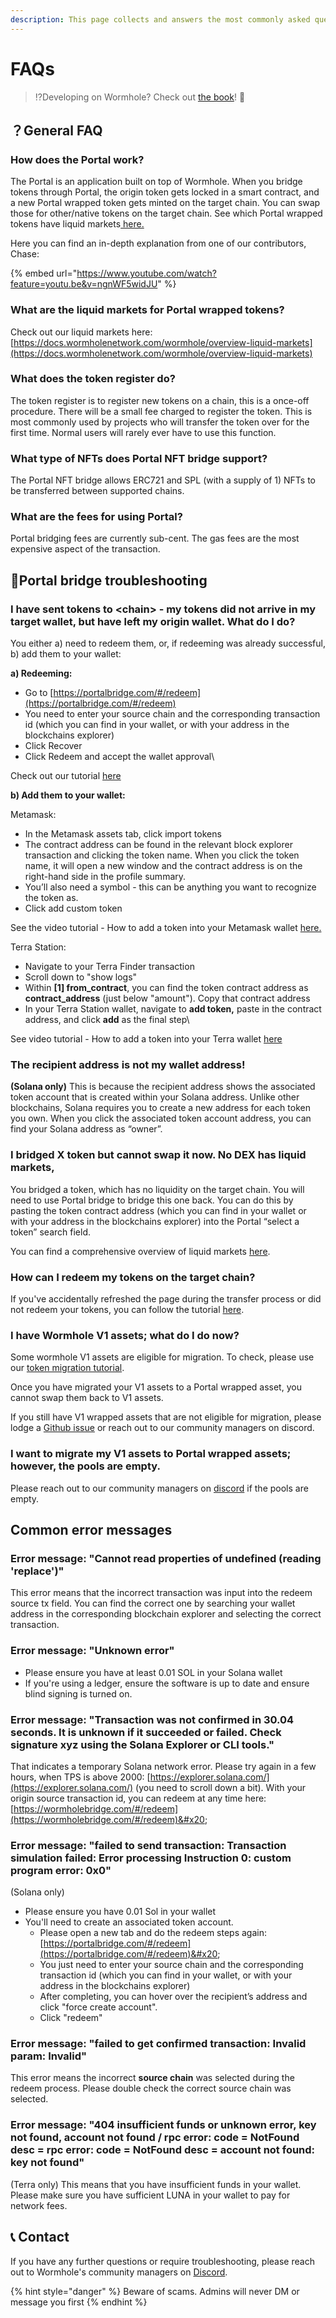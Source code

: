 ```yaml
---
description: This page collects and answers the most commonly asked questions.
---
```


# FAQs

> :interrobang:Developing on Wormhole? Check out [the book](https://book.wormhole.com)! :book:

## ？General FAQ

### How does the Portal work?

The Portal is an application built on top of Wormhole. When you bridge tokens through Portal, the origin token gets locked in a smart contract, and a new Portal wrapped token gets minted on the target chain. You can swap those for other/native tokens on the target chain. See which Portal wrapped tokens have liquid markets[ here.](https://docs.wormholenetwork.com/wormhole/overview-liquid-markets)

Here you can find an in-depth explanation from one of our contributors, Chase:

{% embed url="https://www.youtube.com/watch?feature=youtu.be&v=ngnWF5widJU" %}

### What are the liquid markets for Portal wrapped tokens?

Check out our liquid markets here: [https://docs.wormholenetwork.com/wormhole/overview-liquid-markets](https://docs.wormholenetwork.com/wormhole/overview-liquid-markets)

### What does the token register do?

The token register is to register new tokens on a chain, this is a once-off procedure.  There will be a small fee charged to register the token. This is most commonly used by projects who will transfer the token over for the first time. Normal users will rarely ever have to use this function.&#x20;

### What type of NFTs does Portal NFT bridge support?&#x20;

The Portal NFT bridge allows ERC721 and SPL (with a supply of 1) NFTs to be transferred between supported chains.&#x20;

### What are the fees for using Portal?

Portal bridging fees are currently sub-cent. The gas fees are the most expensive aspect of the transaction.&#x20;



## 🌉Portal bridge troubleshooting

### I have sent tokens to \<chain> - my tokens did not arrive in my target wallet, but have left my origin wallet. What do I do?

You either a) need to redeem them, or, if redeeming was already successful, b) add them to your wallet:

**a) Redeeming:**

* Go to [https://portalbridge.com/#/redeem](https://portalbridge.com/#/redeem)
* You need to enter your source chain and the corresponding transaction id (which you can find in your wallet, or with your address in the blockchains explorer)
* Click Recover
* Click Redeem and accept the wallet approval\


Check out our tutorial [here ](tutorial-recovery-workflow.md)

**b) Add them to your wallet:**

Metamask:

* In the Metamask assets tab, click import tokens&#x20;
* The contract address can be found in the relevant block explorer transaction and clicking the token name. When you click the token name, it will open a new window and the contract address is on the right-hand side in the profile summary.&#x20;
* You’ll also need a symbol - this can be anything you want to recognize the token as.&#x20;
* Click add custom token

See the video tutorial - How to add a token into your Metamask wallet [here.](https://docs.wormholenetwork.com/wormhole/video-tutorial-how-to-manually-add-tokens-to-your-wallet)

Terra Station:

* Navigate to your Terra Finder transaction
* Scroll down to "show logs"
* Within **\[1] from\_contract**, you can find the token contract address as **contract\_address** (just below "amount"). Copy that contract address
* In your Terra Station wallet, navigate to **add token,** paste in the contract address, and click **add** as the final step\


See video tutorial - How to add a token into your Terra wallet [here](https://docs.wormholenetwork.com/wormhole/video-tutorial-how-to-manually-add-tokens-to-your-wallet)

### The recipient address is not my wallet address!

**(Solana only)** This is because the recipient address shows the associated token account that is created within your Solana address. Unlike other blockchains, Solana requires you to create a new address for each token you own. When you click the associated token account address, you can find your Solana address as “owner”.



### I bridged X token but cannot swap it now. No DEX has liquid markets,

You bridged a token, which has no liquidity on the target chain. You will need to use Portal bridge to bridge this one back. You can do this by pasting the token contract address (which you can find in your wallet or with your address in the blockchains explorer) into the Portal “select a token” search field.&#x20;

You can find a comprehensive overview of liquid markets [here](https://docs.wormholenetwork.com/wormhole/overview-liquid-markets).&#x20;

### How can I redeem my tokens on the target chain?

If you've accidentally refreshed the page during the transfer process or did not redeem your tokens, you can follow the tutorial [here](https://docs.wormholenetwork.com/wormhole/tutorial-recovery-workflow).&#x20;

### I have Wormhole V1 assets; what do I do now?

Some wormhole V1 assets are eligible for migration. To check, please use our [token migration tutorial](broken-reference).&#x20;

Once you have migrated your V1 assets to a Portal wrapped asset, you cannot swap them back to V1 assets.&#x20;

If you still have V1 wrapped assets that are not eligible for migration, please lodge a [Github issue](https://github.com/solana-labs/oyster/issues) or reach out to our community managers on discord.&#x20;

### I want to migrate my V1 assets to Portal wrapped assets; however, the pools are empty.

Please reach out to our community managers on [discord](https://discord.com/invite/wormholecrypto) if the pools are empty.&#x20;



## Common error messages

### **Error message: "Cannot read properties of undefined (reading 'replace')"**

This error means that the incorrect transaction was input into the redeem source tx field. You can find the correct one by searching your wallet address in the corresponding blockchain explorer and selecting the correct transaction. &#x20;

### Error message: "Unknown error"&#x20;

* Please ensure you have at least 0.01 SOL in your Solana wallet
* If you're using a ledger, ensure the software is up to date and ensure blind signing is turned on.&#x20;

### Error message: "**Transaction was not confirmed in 30.04 seconds. It is unknown if it succeeded or failed. Check signature xyz using the Solana Explorer or CLI tools."**

That indicates a temporary Solana network error. Please try again in a few hours, when TPS is above 2000: [https://explorer.solana.com/](https://explorer.solana.com/) (you need to scroll down a bit). With your origin source transaction id, you can redeem at any time here: [https://wormholebridge.com/#/redeem](https://wormholebridge.com/#/redeem)&#x20;

### Error message: "failed to send transaction: Transaction simulation failed: Error processing Instruction 0: custom program error: 0x0"

(Solana only)&#x20;

* Please ensure you have 0.01 Sol in your wallet
* You'll need to create an associated token account.&#x20;
  * Please open a new tab and do the redeem steps again: [https://portalbridge.com/#/redeem](https://portalbridge.com/#/redeem)&#x20;
  * You just need to enter your source chain and the corresponding transaction id (which you can find in your wallet, or with your address in the blockchains explorer)&#x20;
  * After completing, you can hover over the recipient’s address and click "force create account".
  * Click "redeem"

### Error message: "failed to get confirmed transaction: Invalid param: Invalid"

This error means the incorrect **source chain** was selected during the redeem process. Please double check the correct source chain was selected.&#x20;

### Error message: "**404 insufficient funds or unknown error, key not found, account not found / rpc error: code = NotFound desc = rpc error: code = NotFound desc = account not found: key not found"**

(Terra only) This means that you have insufficient funds in your wallet. Please make sure you have sufficient LUNA in your wallet to pay for network fees.&#x20;



## 📞 Contact

If you have any further questions or require troubleshooting, please reach out to Wormhole's community managers on [Discord](https://discord.com/invite/wormholecrypto).&#x20;

{% hint style="danger" %}
Beware of scams. Admins will never DM or message you first
{% endhint %}

